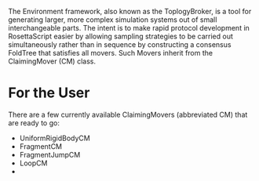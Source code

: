 The Environment framework, also known as the ToplogyBroker, is a tool for generating larger, more complex simulation systems out of small interchangeable parts. The intent is to make rapid protocol development in RosettaScript easier by allowing sampling strategies to be carried out simultaneously rather than in sequence by constructing a consensus FoldTree that satisfies all movers. Such Movers inherit from the ClaimingMover (CM) class.

# For the User
There are a few currently available ClaimingMovers (abbreviated CM) that are ready to go:
* UniformRigidBodyCM
* FragmentCM
* FragmentJumpCM
* LoopCM
* 